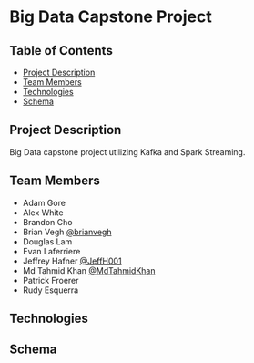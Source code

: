 # Big Data Capstone Project
## Table of Contents

* <a href="#project-description">Project Description</a>
* <a href="#team-members">Team Members</a>
* <a href="#technologies">Technologies</a>
* <a href="#schema">Schema</a>

## Project Description
Big Data capstone project utilizing Kafka and Spark Streaming.

## Team Members
- Adam Gore
- Alex White
- Brandon Cho
- Brian Vegh [@brianvegh](https://github.com/brianvegh)
- Douglas Lam
- Evan Laferriere
- Jeffrey Hafner [@JeffH001](https://github.com/JeffH001)
- Md Tahmid Khan [@MdTahmidKhan](https://github.com/MdTahmidKhan)
- Patrick Froerer
- Rudy Esquerra

## Technologies

## Schema
